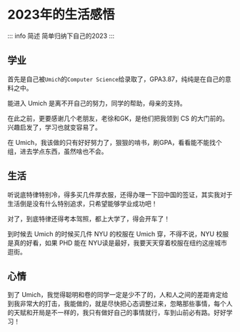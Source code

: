 # 2023年的生活感悟

::: info 简述
简单归纳下自己的2023
:::

## 学业

首先是自己被`Umich`的`Computer Science`给录取了，GPA3.87，纯纯是在自己的意料之中。

能进入 Umich 是离不开自己的努力，同学的帮助，母亲的支持。

在此之前，更要感谢几个老朋友，老徐和GK，是他们把我领到 CS 的大门前的。兴趣启发了，学习也就变容易了。

在 Umich，我该做的只有好好努力了，狠狠的啃书，刷GPA，看看能不能找个组，进去学点东西，虽然啥也不会。

## 生活

听说底特律特别冷，得多买几件厚衣服，还得办理一下回中国的签证，其实我对于生活倒是没有什么特别追求，只希望能够学业成功吧！

对了，到底特律还得考本驾照，都上大学了，得会开车了！

到时候去 Umich 的时候买几件 NYU 的校服在 Umich 穿，不得不说，NYU 校服是真的好看，如果 PHD 能在 NYU读是最好，我要天天穿着校服在纽约这座城市逛街。

## 心情

到了 Umich，我觉得聪明和卷的同学一定是少不了的，人和人之间的差距肯定给到我非常大的打击，我能做的，就是尽快把心态调整过来，忽略那些事情，每个人的天赋和开局是不一样的，我只有做好自己的事情就行，车到山前必有路。好好学习！















